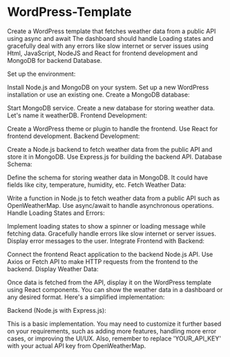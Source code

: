 # WordPress-Template
Create a WordPress template that fetches weather data from a public API using async and await The dashboard should handle Loading states and gracefully deal with any errors like slow internet or server issues using Html, JavaScript, NodeJS and React for frontend development and MongoDB for backend Database.

Set up the environment:

Install Node.js and MongoDB on your system.
Set up a new WordPress installation or use an existing one.
Create a MongoDB database:

Start MongoDB service.
Create a new database for storing weather data. Let's name it weatherDB.
Frontend Development:

Create a WordPress theme or plugin to handle the frontend.
Use React for frontend development.
Backend Development:

Create a Node.js backend to fetch weather data from the public API and store it in MongoDB.
Use Express.js for building the backend API.
Database Schema:

Define the schema for storing weather data in MongoDB. It could have fields like city, temperature, humidity, etc.
Fetch Weather Data:

Write a function in Node.js to fetch weather data from a public API such as OpenWeatherMap.
Use async/await to handle asynchronous operations.
Handle Loading States and Errors:

Implement loading states to show a spinner or loading message while fetching data.
Gracefully handle errors like slow internet or server issues. Display error messages to the user.
Integrate Frontend with Backend:

Connect the frontend React application to the backend Node.js API.
Use Axios or Fetch API to make HTTP requests from the frontend to the backend.
Display Weather Data:

Once data is fetched from the API, display it on the WordPress template using React components.
You can show the weather data in a dashboard or any desired format.
Here's a simplified implementation:

Backend (Node.js with Express.js):

This is a basic implementation. You may need to customize it further based on your requirements, such as adding more features, handling more error cases, or improving the UI/UX. Also, remember to replace 'YOUR_API_KEY' with your actual API key from OpenWeatherMap.
